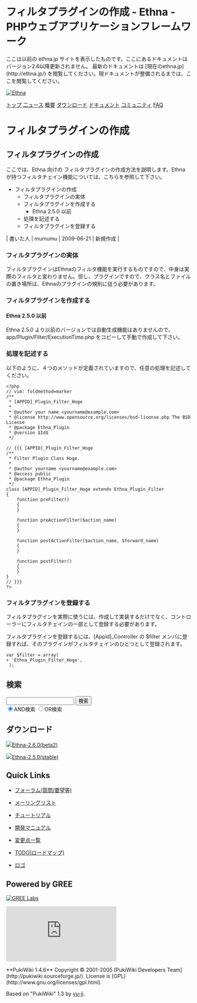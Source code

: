 # フィルタプラグインの作成 - Ethna - PHPウェブアプリケーションフレームワーク</title>
 <link rel="stylesheet" href="skin/ethna/ethna.css" title="ethna" type="text/css" charset="utf-8">

 <link rel="alternate" type="application/rss+xml" title="RSS" href="cmd=rss.html">

 <script type="text/javascript" src="skin/trackback.js"></script>

</head>
ここは以前の ethna.jp サイトを表示したものです。ここにあるドキュメントはバージョン2.6以降更新されません。  
最新のドキュメントは [現在のethna.jp](http://ethna.jp/) を閲覧してください。現ドキュメントが整備されるまでは、ここを閲覧してください。

<!-- ??BEGIN id:wrapper --><!-- ?? Navigator ?? ======================================================= -->

[![Ethna](image/navlogo.gif)](/)

[トップ](ethna.html "ethna (11d)") [二ュース](ethna-news.html "ethna-news (11d)") [概要](ethna-about.html "ethna-about (11d)") [ダウンロード](ethna-download.html "ethna-download (25d)") [ドキュメント](ethna-document.html "ethna-document (884d)") [コミュニティ](ethna-community.html "ethna-community (619d)") [FAQ](ethna-document-faq.html "ethna-document-faq (1240d)")

<!-- ?? Header ?? ========================================================== -->

# フィルタプラグインの作成 

<!-- ?? Content ?? ========================================================= -->
<!-- ??BEGIN id:main -->
<!-- ??BEGIN id:wrap_content -->
<!-- ??BEGIN id:content -->
<!-- ??BEGIN id:page_navigator -->
<!-- ??END id:PageNavigator -->
<!-- ??BEGIN id:body -->
## フィルタプラグインの作成 [](ethna-document-dev-guide-make-filterplugin.html#o338a399 "o338a399")

ここでは、Ethna 向けの フィルタプラグインの作成方法を説明します。Ethna が持つフィルタチェイン機能については、こちらを参照して下さい。

- フィルタプラグインの作成 
  - フィルタプラグインの実体 
  - フィルタプラグインを作成する 
    - Ethna 2.5.0 以前 
  - 処理を記述する 
  - フィルタプラグインを登録する 

| 書いた人 | mumumu | 2009-06-21 | 新規作成 |

### フィルタプラグインの実体 [](ethna-document-dev-guide-make-filterplugin.html#g1de890c "g1de890c")

フィルタプラグインはEthnaのフィルタ機能を実行するものですので、中身は実際のフィルタと変わりません。但し、プラグインですので、クラス名とファイルの置き場所は、Ethnaのプラグインの規則に従う必要があります。

### フィルタプラグインを作成する [](ethna-document-dev-guide-make-filterplugin.html#wadb9212 "wadb9212")

#### Ethna 2.5.0 以前 [](ethna-document-dev-guide-make-filterplugin.html#u3fd4d37 "u3fd4d37")

Ethna 2.5.0 より以前のバージョンでは自動生成機能はありませんので、app/Plugin/Filter/ExecutionTime.php をコピーして手動で作成して下さい。

### 処理を記述する [](ethna-document-dev-guide-make-filterplugin.html#j26c7114 "j26c7114")

以下のように、４つのメソッドが定義されていますので、任意の処理を記述してください。

    <?php
    // vim: foldmethod=marker
    /**
     * [APPID]_Plugin_Filter_Hoge
     *
     * @author your name <yourname@example.com>
     * @license http://www.opensource.org/licenses/bsd-license.php The BSD License
     * @package Ethna_Plugin
     * @version $Id$
     */
    
    // {{{ [APPID]_Plugin_Filter_Hoge
    /**
     * Filter Plugin Class Hoge.
     *
     * @author yourname <yourname@example.com>
     * @access public
     * @package Ethna_Plugin 
     */
    class [APPID]_Plugin_Filter_Hoge extends Ethna_Plugin_Filter
    {
        function preFilter()
        {
        }
    
        function preActionFilter($action_name)
        {
        }
    
        function postActionFilter($action_name, $forward_name)
        {
        }
    
        function postFilter()
        {
        }
    }
    // }}}
    ?>

### フィルタプラグインを登録する [](ethna-document-dev-guide-make-filterplugin.html#k42fcd36 "k42fcd36")

フィルタプラグインを実際に使うには、作成して実装するだけでなく、コントローラーにフィルタチェインの一部として登録する必要があります。

フィルタプラグインを登録するには、[Appid]\_Controller の $filter メンバに登録すれば、そのプラグインがフィルタチェインのひとつとして登録されます。

    var $filter = array(
    + 'Ethna_Plugin_Filter_Hoge',
     );

<!-- ??END id:body -->
<!-- ??BEGIN id:summary --><!-- ??END id:note -->
<!-- ??BEGIN id:trackback -->
<!-- ?? END id:trackback --><!-- ?? END id:attach -->
<!-- ?? END id:summary -->
<!-- ??END id:content -->
<!-- ?? END id:wrap_content --><!-- ??sidebar?? ========================================================== -->
<!-- ??BEGIN id:wrap_sidebar -->

<!-- ??BEGIN id:search_form -->

## 検索

<form action="http://ethna.jp/index.php?cmd=search" method="post">
            <input type="hidden" name="encode_hint" value="??">
            <input type="text" name="word" value="" size="20">
            <input type="submit" value="検索"><br>
            <input type="radio" name="type" value="AND" checked id="and_search"><label for="and_search">AND検索</label>
            <input type="radio" name="type" value="OR" id="or_search"><label for="or_search">OR検索</label>
    </form>

<!-- END id:search_form -->
<!-- ??BEGIN id:download_link -->

## ダウンロード

[![](image/minilogo.gif)Ethna-2.6.0(beta2)](ethna-download.html)

[![](image/minilogo.gif)Ethna-2.5.0(stable)](ethna-download.html)

<!-- END id:download_link -->
<!-- ??BEGIN id:download_link -->

## Quick Links

- [フォーラム(質問/要望等)](ethna-community-forum.html)
- [メーリングリスト](http://ml.ethna.jp/mailman/listinfo/users)

- [チュートリアル](ethna-document-tutorial.html)
- [開発マニュアル](ethna-document-dev_guide.html)
- [変更点一覧](ethna-document-changes.html)

- [TODO(ロードマップ)](TODO.html)
- [ロゴ](ethna-logo.html)

<!-- END id:download_link -->
<!-- ??BEGIN id:search_form -->

## Powered by GREE

 [![GREE Labs](http://labs.gree.jp/image/greelabs_logo.gif)](http://labs.gree.jp/)

<!-- END id:search_form -->
 [![SourceForge.jp](http://sourceforge.jp/sflogo.php?group_id=1343)](http://sourceforge.jp/)

<!-- ??END id:sidebar -->
<!-- ??END id:wrap_sidebar -->
<!-- ??END id:main --><!-- ?? Footer ?? ========================================================== -->
<!-- ??BEGIN id:footer -->
<!-- ??BEGIN id:copyright --> **PukiWiki 1.4.6** Copyright © 2001-2005 [PukiWiki Developers Team](http://pukiwiki.sourceforge.jp/). License is [GPL](http://www.gnu.org/licenses/gpl.html).  
 Based on "PukiWiki" 1.3 by [yu-ji](http://factage.com/yu-ji/).
<!-- ??END id:copyright -->
<!-- ??END id:footer --><!-- ?? END ?? ============================================================= -->
<!-- ??END id:wrapper -->

